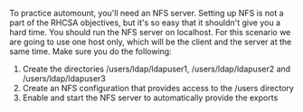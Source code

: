 To practice automount, you'll need an NFS server. Setting up NFS is not a part of the RHCSA objectives, but it's so easy that it shouldn't give you a hard time. You should run the NFS server on localhost. For this scenario we are going to use one host only, which will be the client and the server at the same time. Make sure you do the following:

1.	Create the directories /users/ldap/ldapuser1, /users/ldap/ldapuser2 and /users/ldap/ldapuser3
2.	Create an NFS configuration that provides access to the /users directory
3.	Enable and start the NFS server to automatically provide the exports
